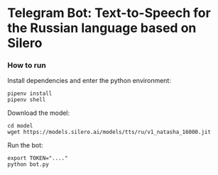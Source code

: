 # Telegram Bot: Text-to-Speech for the Russian language based on Silero

### How to run

Install dependencies and enter the python environment:

```
pipenv install
pipenv shell
```

Download the model:

```
cd model
wget https://models.silero.ai/models/tts/ru/v1_natasha_16000.jit
```

Run the bot:

```
export TOKEN="...."
python bot.py
```
